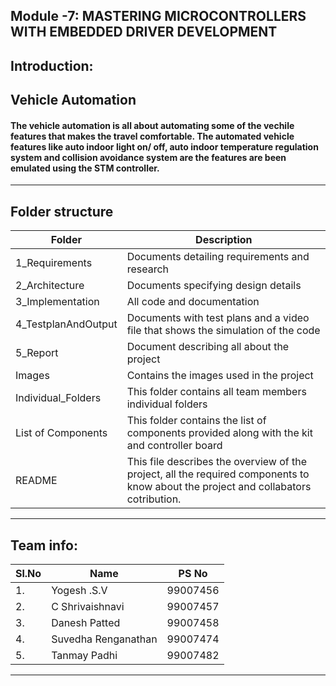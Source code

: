 ## Module -7: MASTERING MICROCONTROLLERS WITH EMBEDDED DRIVER DEVELOPMENT


## Introduction: ##

## Vehicle Automation ##

#### The vehicle automation is all about automating some of the vechile features that makes the travel comfortable. The automated vehicle features like auto indoor light on/ off, auto indoor temperature regulation system and collision avoidance system are the features are been emulated using the STM controller.  ####
-------------------------------------------------------------------
## Folder structure ##
| Folder | Description|
| --- | --- |
| 1_Requirements | Documents detailing requirements and research |
| 2_Architecture | Documents specifying design details |
| 3_Implementation | All code and documentation |
| 4_TestplanAndOutput | Documents with test plans and a video file that shows the simulation of the code |
| 5_Report | Document describing all about the project |
| Images | Contains the images used in the project |
| Individual_Folders | This folder contains all team members individual folders|
| List of Components| This folder contains the list of components provided along with the kit and controller board | 
| README| This file describes the overview of the project, all the required components to know about the project and collabators cotribution. |


---------------------------------------------------------------------------------

## Team info:

|Sl.No|     Name              | PS No    |        
| --- | --------------------- | :------: |  
| 1. | Yogesh .S.V            | 99007456 |                      
| 2. | C Shrivaishnavi        | 99007457 |                     
| 3. | Danesh Patted          | 99007458 |  
| 4. | Suvedha Renganathan    | 99007474 |                     
| 5. | Tanmay Padhi           | 99007482 |     
--------------------------------------------------------------------

